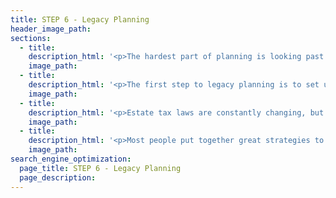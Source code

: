 ```yaml
---
title: STEP 6 - Legacy Planning
header_image_path:
sections:
  - title:
    description_html: '<p>The hardest part of planning is looking past your life and figuring out where you want your assets to go when you pass. The main considerations are:</p><ul><li>where you want your money to go</li><li>how you can do it tax efficiently</li><li>can you and do you want to utilize any of the assets while you are alive</li></ul>'
    image_path:
  - title:
    description_html: '<p>The first step to legacy planning is to set up a will, trusts and health care proxies. This will help ensure your money goes exactly where you want it after you pass. You can also identify who will manage the money for any minors, who will take care of any minors and how much control you want over the funds for people or organizations on the receiving end.</p>'
    image_path:
  - title:
    description_html: '<p>Estate tax laws are constantly changing, but your estate should be evaluated on a regular basis to ensure their is a plan in place to reduce or eliminate estate taxes if you have significant assets. The earlier you start the more strategies will be available.</p>'
    image_path:
  - title:
    description_html: '<p>Most people put together great strategies to help family members and charitable causes after they pass away. To maximize your happiness we should look at potentially addressing these causes while you are alive so you can see the fruits of your labor. It is important to take care of yourself first, but once that is done you may be able to spend some of your legacy planning and enjoy it while you are alive.</p>'
    image_path:
search_engine_optimization:
  page_title: STEP 6 - Legacy Planning
  page_description:
---
```

